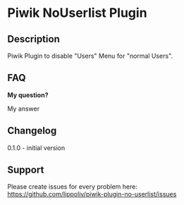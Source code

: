 # Piwik NoUserlist Plugin

## Description

Piwik Plugin to disable "Users" Menu for "normal Users".

## FAQ

__My question?__

My answer

## Changelog

0.1.0 - initial version

## Support

Please create issues for every problem here: https://github.com/lippoliv/piwik-plugin-no-userlist/issues
